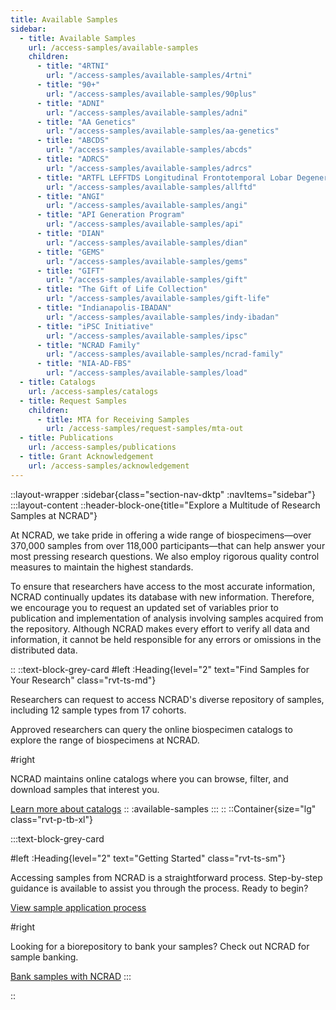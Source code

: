 ```yaml
---
title: Available Samples
sidebar:
  - title: Available Samples
    url: /access-samples/available-samples
    children:
      - title: "4RTNI"
        url: "/access-samples/available-samples/4rtni"
      - title: "90+"
        url: "/access-samples/available-samples/90plus"
      - title: "ADNI"
        url: "/access-samples/available-samples/adni"
      - title: "AA Genetics"
        url: "/access-samples/available-samples/aa-genetics"
      - title: "ABCDS"
        url: "/access-samples/available-samples/abcds"
      - title: "ADRCS"
        url: "/access-samples/available-samples/adrcs"
      - title: "ARTFL LEFFTDS Longitudinal Frontotemporal Lobar Degeneration ALLFTD"
        url: "/access-samples/available-samples/allftd"
      - title: "ANGI"
        url: "/access-samples/available-samples/angi"
      - title: "API Generation Program"
        url: "/access-samples/available-samples/api"
      - title: "DIAN"
        url: "/access-samples/available-samples/dian"
      - title: "GEMS"
        url: "/access-samples/available-samples/gems"
      - title: "GIFT"
        url: "/access-samples/available-samples/gift"
      - title: "The Gift of Life Collection"
        url: "/access-samples/available-samples/gift-life"
      - title: "Indianapolis-IBADAN"
        url: "/access-samples/available-samples/indy-ibadan"
      - title: "iPSC Initiative"
        url: "/access-samples/available-samples/ipsc"
      - title: "NCRAD Family"
        url: "/access-samples/available-samples/ncrad-family"
      - title: "NIA-AD-FBS"
        url: "/access-samples/available-samples/load"
  - title: Catalogs
    url: /access-samples/catalogs
  - title: Request Samples
    children:
      - title: MTA for Receiving Samples
        url: /access-samples/request-samples/mta-out
  - title: Publications
    url: /access-samples/publications
  - title: Grant Acknowledgement
    url: /access-samples/acknowledgement
---
```


::layout-wrapper
:sidebar{class="section-nav-dktp" :navItems="sidebar"}
:::layout-content
::header-block-one{title="Explore a Multitude of Research Samples at NCRAD"}

  <p>At NCRAD, we take pride in offering a wide range of biospecimens—over 370,000 samples from over 118,000 participants—that can help answer your most pressing research questions. We also employ rigorous quality control measures to maintain the highest standards.</p>
  <p>To ensure that researchers have access to the most accurate information, NCRAD continually updates its database with new information. Therefore, we encourage you to request an updated set of variables prior to publication and implementation of analysis involving samples acquired from the repository. Although NCRAD makes every effort to verify all data and information, it cannot be held responsible for any errors or omissions in the distributed data.</p>
  ::
  ::text-block-grey-card
  #left 
  :Heading{level="2" text="Find Samples for Your Research" class="rvt-ts-md"}
  <p>Researchers can request to access NCRAD's diverse repository of samples, including 12 sample types from 17 cohorts.</p>
  <p>Approved researchers can query the online biospecimen catalogs to explore the range of biospecimens at NCRAD.</p>
  
  #right
  <p>NCRAD maintains online catalogs where you can browse, filter, and download samples that interest you.</p>
  <a href="/access-samples/catalogs" class="rvt-cta">Learn more about catalogs</a> 
  ::
  :available-samples
:::
::
::Container{size="lg" class="rvt-p-tb-xl"}

:::text-block-grey-card

#left
:Heading{level="2" text="Getting Started" class="rvt-ts-sm"}

  <p>Accessing samples from NCRAD is a straightforward process. Step-by-step guidance is available to assist you through the process. Ready to begin?</p>
  <a href="/" class="rvt-button rvt-button--primary-btn rvt-m-top-md">View sample application process</a>

#right

<p>Looking for a biorepository to bank your samples? Check out NCRAD for sample banking.</p>
<a href="/bank-samples" class="rvt-cta">Bank samples with NCRAD</a>
:::

::
